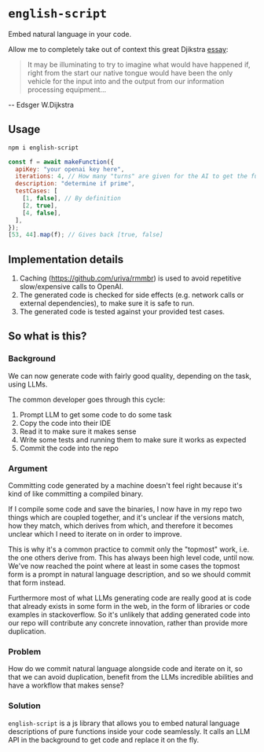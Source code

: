 # `english-script`

Embed natural language in your code.

Allow me to completely take out of context this great Djikstra [essay](https://www.cs.utexas.edu/users/EWD/transcriptions/EWD06xx/EWD667.html):

> It may be illuminating to try to imagine what would have happened if, right from the start our native tongue would have been the only vehicle for the input into and the output from our information processing equipment...

-- Edsger W.Dijkstra

## Usage

```sh
npm i english-script
```

```js
const f = await makeFunction({
  apiKey: "your openai key here",
  iterations: 4, // How many "turns" are given for the AI to get the function right.
  description: "determine if prime",
  testCases: [
    [1, false], // By definition
    [2, true],
    [4, false],
  ],
});
[53, 44].map(f); // Gives back [true, false]
```

## Implementation details

1. Caching (https://github.com/uriva/rmmbr) is used to avoid repetitive slow/expensive calls to OpenAI.
1. The generated code is checked for side effects (e.g. network calls or external dependencies), to make sure it is safe to run.
1. The generated code is tested against your provided test cases.

## So what is this?

### Background

We can now generate code with fairly good quality, depending on the task, using LLMs.

The common developer goes through this cycle:

1.  Prompt LLM to get some code to do some task
1.  Copy the code into their IDE
1.  Read it to make sure it makes sense
1.  Write some tests and running them to make sure it works as expected
1.  Commit the code into the repo

### Argument

Committing code generated by a machine doesn't feel right because it's kind of like committing a compiled binary.

If I compile some code and save the binaries, I now have in my repo two things which are coupled together, and it's unclear if the versions match, how they match, which derives from which, and therefore it becomes unclear which I need to iterate on in order to improve.

This is why it's a common practice to commit only the "topmost" work, i.e. the one others derive from. This has always been high level code, until now. We've now reached the point where at least in some cases the topmost form is a prompt in natural language description, and so we should commit that form instead.

Furthermore most of what LLMs generating code are really good at is code that already exists in some form in the web, in the form of libraries or code examples in stackoverflow. So it's unlikely that adding generated code into our repo will contribute any concrete innovation, rather than provide more duplication.

### Problem

How do we commit natural language alongside code and iterate on it, so that we can avoid duplication, benefit from the LLMs incredible abilities and have a workflow that makes sense?

### Solution

`english-script` is a js library that allows you to embed natural language descriptions of pure functions inside your code seamlessly. It calls an LLM API in the background to get code and replace it on the fly.

